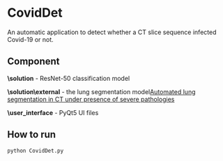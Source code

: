 # CovidDet
An automatic application to detect whether a CT slice sequence infected Covid-19 or not.  
## Component  
**\solution** - ResNet-50 classification model  

**\solution\external** - the lung segmentation model[Automated lung segmentation in CT under presence of severe pathologies]("https://github.com/FannieCream/lungmask")  

**\user_interface** - PyQt5 UI files

## How to run
`python CovidDet.py`
